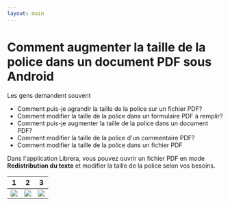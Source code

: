 ```yaml
---
layout: main
---
```


# Comment augmenter la taille de la police dans un document PDF sous Android

Les gens demandent souvent

* Comment puis-je agrandir la taille de la police sur un fichier PDF?
* Comment modifier la taille de la police dans un formulaire PDF à remplir?
* Comment puis-je augmenter la taille de la police dans un document PDF?
* Comment modifier la taille de la police d'un commentaire PDF?
* Comment modifier la taille de la police dans un fichier PDF

Dans l'application Librera, vous pouvez ouvrir un fichier PDF en mode **Redistribution du texte** et modifier la taille de la police selon vos besoins.

|1|2|3|
|-|-|-|
|![](1.png)|![](2.png)|![](3.png)|

